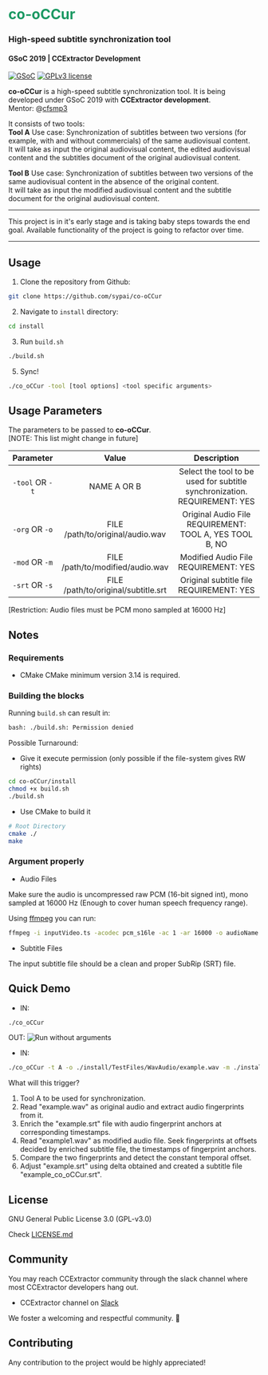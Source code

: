 <!-- PROJECT LOGO -->

<br />
<p>
  <h1 style="color:#1C9963;">co-oCCur</h1>
  <h3>High-speed subtitle synchronization tool</h3>
  <h4>GSoC 2019 | CCExtractor Development</h4>
</p>

[![GSoC](https://img.shields.io/badge/GSoC-2019-green.svg)](https://summerofcode.withgoogle.com/dashboard/project/6506536917008384/overview/)
[![GPLv3 license](https://img.shields.io/badge/License-GPLv3-blue.svg)](http://perso.crans.org/besson/LICENSE.html)

**co-oCCur** is a high-speed subtitle synchronization tool. 
It is being developed under GSoC 2019 with **CCExtractor development**.
<br />
Mentor: @[cfsmp3](https://github.com/cfsmp3)

It consists of two tools:<br />
**Tool A** 
Use case: Synchronization of subtitles between two versions (for example, with and without commercials) of the same 
audiovisual content. <br /> 
It will take as input the original audiovisual content, the edited audiovisual content and the 
subtitles document of the original audiovisual content.


**Tool B** 
Use case: Synchronization of subtitles between two versions of the same audiovisual content in the absence of the 
original content. <br />
It will take as input the modified audiovisual content and the subtitle document for the original 
audiovisual content.

---
This project is in it's early stage and is taking baby steps towards the end goal.
Available functionality of the project is going to refactor over time.  

---
 
## Usage

1. Clone the repository from Github:

```bash
git clone https://github.com/sypai/co-oCCur
```

2. Navigate to `install` directory:

```bash
cd install
```

3. Run `build.sh`

```bash
./build.sh
```

5. Sync!

```bash
./co_oCCur -tool [tool options] <tool specific arguments>
```

## Usage Parameters

The parameters to be passed to **co-oCCur**. <br />
[NOTE: This list might change in future]

| **Parameter** 	| **Value** 	| **Description** 	|
|:---------------------:	|:-----------------------------------:	|:------------------------------------------------------------------------------------------------------------:	|
| `-tool` OR `-t` 	| NAME A OR B 	| Select the tool to be used for subtitle synchronization. REQUIREMENT: YES 	|
| `-org` OR `-o` 	| FILE /path/to/original/audio.wav 	| Original Audio File REQUIREMENT: TOOL A, YES    TOOL B, NO 	|
| `-mod` OR `-m` 	| FILE /path/to/modified/audio.wav 	| Modified Audio File REQUIREMENT: YES 	|
| `-srt` OR `-s` 	| FILE /path/to/original/subtitle.srt 	| Original subtitle file REQUIREMENT: YES 	|

[Restriction: Audio files must be PCM mono sampled at 16000 Hz]

## Notes

### Requirements

* CMake 
CMake minimum version 3.14 is required.

### Building the blocks
 Running `build.sh` can result in:

```bash
bash: ./build.sh: Permission denied
```

Possible Turnaround:
* Give it execute permission (only possible if the file-system gives RW rights)
```bash
cd co-oCCur/install
chmod +x build.sh
./build.sh
```

* Use CMake to build it
```bash
# Root Directory
cmake ./
make
```

### Argument properly
* Audio Files

Make sure the audio is uncompressed raw PCM (16-bit signed int), mono sampled at 16000 Hz (Enough to cover human speech frequency range).

Using [ffmpeg](https://ffmpeg.org/documentation.html) you can run:

```bash
ffmpeg -i inputVideo.ts -acodec pcm_s16le -ac 1 -ar 16000 -o audioName.wav 
```

* Subtitle Files

The input subtitle file should be a clean and proper SubRip (SRT) file.

## Quick Demo


* IN:
```bash
./co_oCCur
```
  OUT:
  ![Run without arguments](https://raw.githubuser.com/sypai/imageBazar/blob/master/testrun1.png)

* IN:
```bash
./co_oCCur -t A -o ./install/TestFiles/WavAudio/example.wav -m ./install/TestFiles/WavAudio/example1.wav -s ./install/TestFiles/Subtitles/example.srt
```
What will this trigger?
1. Tool A to be used for synchronization.
2. Read "example.wav" as original audio and extract audio fingerprints from it.
3. Enrich the "example.srt" file with audio fingerprint anchors at corresponding timestamps.
4. Read "example1.wav" as modified audio file. Seek fingerprints at offsets decided by enriched subtitle file, the 
timestamps of fingerprint anchors.
5. Compare the two fingerprints and detect the constant temporal offset.
6. Adjust "example.srt" using delta obtained and created a subtitle file "example_co_oCCur.srt".

## License
GNU General Public License 3.0 (GPL-v3.0)

Check [LICENSE.md](https://github.com/sypai/co-oCCur/blob/master/LICENSE.md)

## Community
You may reach CCExtractor community through the slack channel
where most CCExtractor developers hang out.
* CCExtractor channel on [Slack](https://ccextractor.org/public:general:support?)

We foster a welcoming and respectful community. &#128080;

## Contributing 
Any contribution to the project would be highly appreciated! 


